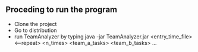 ## Proceding to run the program
* Clone the project
* Go to distribution
* run TeamAnalyzer by typing java -jar TeamAnalyzer.jar <entry_time_file> <--repeat> <n_times> <team_a_tasks> <team_b_tasks> ...
